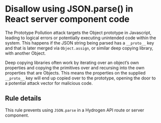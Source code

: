 # Disallow using JSON.parse() in React server component code

The Prototype Pollution attack targets the Object prototype in Javascript, leading to logical errors or potentially executing unintended code within the system. This happens if the JSON string being parsed has a `__proto__` key and that is later merged via `Object.assign`, or similar deep copying library, with another Object.

Deep copying libraries often work by iterating over an object’s own properties and copying the primitives over and recursing into the own properties that are Objects. This means the properties on the supplied `__proto__` key will end up copied over to the prototype, opening the door to a potential attack vector for malicious code.

## Rule details

This rule prevents using `JSON.parse` in a Hydrogen API route or server component.
